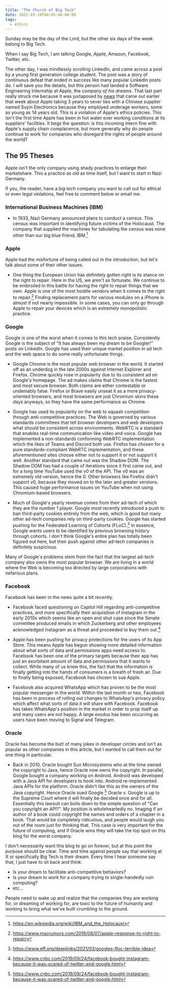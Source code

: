 ```yaml
---
title: "The Church of Big Tech"
date: 2021-03-10T00:05:40-06:00
tags:
  - ethics
---
```


Sunday may be the day of the Lord, but the other six days of the week belong to
Big Tech.

<!--more-->

When I say Big Tech, I am talking Google, Apple, Amazon, Facebook, Twitter, etc.

The other day, I was mindlessly scrolling LinkedIn, and came across a post by a
young first generation college student. The post was a story of continuous
defeat that ended in success like many popular LinkedIn posts do. I will save
you the details, but this person had landed a Software Engineering Internship at
Apple, the _company of his dreams_. That last part really struck me because it
was juxtaposed by
[news](https://www.businessinsider.in/apple-knew-a-supplier-was-using-child-labor-but-took-3-years-to-fully-cut-ties-despite-the-companys-promises-to-hold-itself-to-the-highest-standards-report-says/tech/news/apple-knew-a-supplier-was-using-child-labor-but-took-3-years-to-fully-cut-ties-despite-the-companys-promises-to-hold-itself-to-the-highest-standards-report-says/articleshow/80054782.cms)
that came out earlier that week about Apple taking 3 years to sever ties with a
Chinese supplier named Suyin Electronics because they employed underage workers,
some as young as 14 years old. This is a violation of Apple's ethics policies.
This isn't the first time Apple has been in hot water over working conditions at
its suppliers' facilities. It begs the question: is this incoming intern fine
with Apple's supply chain complacence, but more generally why do people continue
to work for companies who disregard the rights of people around the world?

## The 95 Theses

Apple isn't the only company using shady practices to enlarge their marketshare.
This a practice as old as time itself, but I want to start in Nazi Germany.

If you, the reader, have a _big tech_ company you want to call out for ethical
or even legal violations, feel free to comment below or email me.

### International Business Machines (IBM)

- In 1933, Nazi Germany announced plans to conduct a census. This census was
  important in identifying future victims of the Holocaust. The company that
  supplied the machines for tabulating the census was none other than our big
  blue friend, IBM.[^1]

### Apple

Apple had the misfortune of being called out in the introduction, but let's talk
about some of their other issues.

- One thing the European Union has definitely gotten right is its stance on the
  right to repair. Here in the US, we aren't as fortunate. We continue to be
  embroiled in this battle for having the right to repair things that we own.
  Apple is one of the most hostile vendors when it comes to the right to
  repair.[^2] Finding replacement parts for various modules on a iPhone is
  almost if not nearly impossible. In some cases, you can only go through Apple
  to repair your devices which is an extremely monopolistic practice.

### Google

Google is one of the worst when it comes to this tech praise. Consistently
Google is the subject of "It has always been my dream to be Googler!" posts on
LinkedIn. Google has used their unique market position in ad tech and the web
space to do some really unfortunate things.

- Google Chrome is the most popular web browser in the world. It started off as
  an underdog in the late 2000s against Internet Explorer and Firefox. Chrome
  quickly rose in popularity due to its consistent ad on Google's homepage. The
  ad makes claims that Chrome is the fastest and most secure browser. Both
  claims are either contestable or undeniably false. Firefox or Brave easily
  unseat it as a more privacy-oriented browsers, and most browsers are just
  Chromium skins these days anyways, so they have the same performance as
  Chrome.

- Google has used its popularity on the web to squash competition through
  anti-competitive practices. The Web is governed by various standards
  committees that tell browser developers and web developers what should be
  consistent across environments. WebRTC is a standard that enables real-time
  communication like video and voice. Google has implemented a non-standards
  conforming WebRTC implementation which the likes of Teams and Discord both
  use. Firefox has chosen for a pure standards-compliant WebRTC implementation,
  and these aforementioned sites choose either not to support it or not support
  it well. Another standard that came out was the Shadow DOM. The Shadow DOM has
  had a couple of iterations since it first came out, and for a long time
  YouTube used the v0 of the API. The v0 was an extremely old version, hence
  the 0. Other browsers like Firefox didn't support v0, because they moved on to
  the later and greater versions. This caused huge performance issues on YouTube
  when not using Chromium-based browsers.

- Much of Google's yearly revenue comes from their ad-tech of which they are the
  number 1 player. Google most recently introduced a push to ban third-party
  cookies entirely from the web, which is good but many other ad-tech companies
  rely on third-party cookies. Google has started pushing for the Federated
  Learning of Cohorts (FLoC).[^3] In essence, Google wants users to be
  identified by previous browsing history through cohorts. I don't think
  Google's entire plan has totally been figured out here, but their push against
  other ad-tech companies is definitely suspicious.

Many of Google's problems stem from the fact that the largest ad-tech company
also owns the most popular browser. We are living in a world where the Web is
becoming too directed by large corporations with nefarious plans.

### Facebook

Facebook has been in the news quite a bit recently.

- Facebook faced questioning on Capitol Hill regarding anti-competitive
  practices, and more specifically their acquisition of Instagram in the early
  2010s which seems like an open and shut case since the Senate committee
  produced emails in which Zuckerberg and other employees acknowledged Instagram
  as a threat and proceeded to buy them out.[^4]

- Apple has been pushing for privacy protections for the users of its App Store.
  This means Apple has begun showing more detailed information about what sorts
  of data and permissions apps need access to. Facebook has been one of the
  primary targets because their app has just an exorbitant amount of data and
  permissions that it wants to collect. While many of us knew this, the fact
  that the information is finally getting into the hands of consumers is a
  breath of fresh air. Due to finally being exposed, Facebook has chosen to sue
  Apple.

- Facebook also acquired WhatsApp which has proven to be the most popular
  messenger in the world. Within the last month or two, Facebook has been in
  process of rolling out changes to WhatsApp's privacy policy which affect what
  sorts of data it will share with Facebook. Facebook has takes WhatsApp's
  position in the market in order to prop itself up and many users are not
  happy. A large exodus has been occurring as users have been moving to Signal
  and Telegram.

### Oracle

Oracle has become the butt of many jokes in developer circles and isn't as
popular as other companies in this article, but I wanted to call them out for
one thing in particular.

- Back in 2010, Oracle bought Sun Microsystems who at the time owned the
  copyright to Java, hence Oracle now owns the copyright. In parallel, Google
  bought a company working on Android. Android was developed with a Java API for
  developers to hook into. Android re-implemented Java APIs for the platform.
  Oracle didn't like this as the owners of the Java copyright. Hence Oracle sued
  Google.[^5] Oracle v. Google is up to the Supreme Court where it will finally
  be decided once and for all. Essentially this lawsuit can boils down to the
  simple question of "Can you copyright an API?". My position is wholeheartedly
  no. Imaging if an author of a book could copyright the names and orders of a
  chapter in a book. That would be completely ridiculous, and people would laugh
  you out of the room just for thinking that. This case is very important for
  the future of computing, and if Oracle wins they will take the top spot on
  this blog for the worst company.

I don't necessarily want this blog to go on forever, but at this point the
purpose should be clear. Time and time against people say that working at X or
specifically Big Tech is their dream. Every time I hear someone say that, I just
have to sit back and think:

- Is your dream to facilitate anti-competitive behaviors?
- Is your dream to work for a company trying to single-handedly ruin computing?
- etc...

People need to wake up and realize that the companies they are working for, or
dreaming of working for, are toxic to the future of humanity and working to
bring what we've built crumbling to the ground.

<!-- markdownlint-disable MD034 -->

[^1]: https://en.wikipedia.org/wiki/IBM_and_the_Holocaust

[^2]: https://www.macrumors.com/2019/08/07/apple-response-to-right-to-repair/

[^3]: https://www.eff.org/deeplinks/2021/03/googles-floc-terrible-idea

[^4]:
    https://www.cnbc.com/2019/09/24/facebook-bought-instagram-because-it-was-scared-of-twitter-and-google.html

[^5]:
    https://www.cnbc.com/2019/09/24/facebook-bought-instagram-because-it-was-scared-of-twitter-and-google.html
